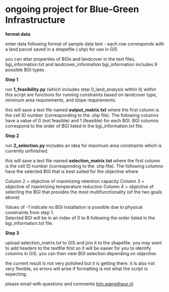 # ongoing project for Blue-Green Infrastructure

**format data** 

enter data following format of sample data text - each row corresponds with a land parcel saved in a shapefile (.shp) for use in GIS

you can altar properties of BGIs and landcover in the text files, bgi_information.txt and landcover_information
   bgi_information includes 9 possible BGI types

**Step 1**

run **1_feasibility.py** (which includes step 0_land_analysis within it)
  within this script are functions for running constraints based on landcover type, minimum area requirements, and slope requirements.

  this will save a text file named **output_matrix.txt** where the first column is the cell ID number (corresponding to the .shp file). The following columns have a value of 0 (not feasible) and 1 (feasible) for each BGI. BGI columns correspond to the order of BGI listed in the bgi_information.txt file. 

**Step 2**

run **2_selection.py**
   includes an idea for maximum area constraints which is currently unfinished.

   this will save a text file named **selection_matrix.txt** where the first column is the cell ID number (corresponding to the .shp file). The following columns have the selected BGI that is best suited for the objective where

   Column 2 = objective of maximizing retention capacity
   Column 3 = objective of maximizing temperature reduction
   Column 4 = objective of selecting the BGI that provides the most multifunctionality (of the two goals above)

Values of -1 indicate no BGI installation is possible due to physical constraints from step 1.    
Selected BGI will be in an index of 0 to 8 following the order listed in the bgi_information.txt file. 

**Step 3**

upload selection_matrix.txt to GIS and join it to the shapefile. you may want to add headers to the textfile first so it will be easier for you to identify columns in GIS. you can then view BGI selection depending on objective. 

the current result is not very polished but it is getting there. it is also not very flexible, so errors will arise if formatting is not what the script is expecting.

please email with questions and comments
kim.wang@wur.nl
